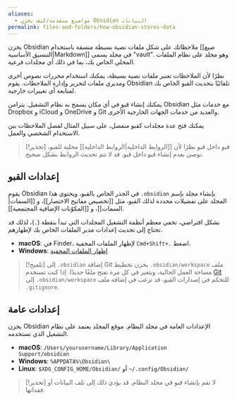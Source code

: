 ```yaml
---
aliases:
  - مواضيع متقدمة/كيف يخزن Obsidian البيانات
permalink: files-and-folders/how-obsidian-stores-data
---
```


يخزن Obsidian ملاحظاتك على شكل ملفات نصية بسيطة منسقة باستخدام [[صيغ التنسيق الأساسية|Markdown]] في مجلد يسمى "vault". وهو مجلد على نظام الملفات المحلي الخاص بك، بما في ذلك أي مجلدات فرعية.

نظرًا لأن الملاحظات تعتبر ملفات نصية بسيطة، يمكنك استخدام محررات نصوص أخرى ومديري ملفات لتحرير وإدارة الملاحظات. يقوم Obsidian تلقائيًا بتحديث القبو الخاص بك لمتابعة أي تغييرات خارجية.

يمكنك إنشاء قبو في أي مكان يسمح به نظام التشغيل. يتزامن Obsidian مع خدمات مثل Dropbox و iCloud و OneDrive و Git والعديد من خدمات الجهات الخارجية الأخرى.

يمكنك فتح عدة مجلدات كقبو منفصل، على سبيل المثال لفصل الملاحظات بين الاستخدام الشخصي والعمل.

> [!تحذير] قبو داخل قبو
> نظرًا لأن [[الروابط الداخلية|الروابط الداخلية]] محلية للقبو، نوصي بعدم إنشاء قبو داخل قبو. قد لا تتم تحديث الروابط بشكل صحيح.

## إعدادات القبو

يقوم Obsidian بإنشاء مجلد بإسم <code dir="ltr">.obsidian</code> في الجذر الخاص بالقبو، ويحتوي هذا المجلد على تفضيلات محددة لذلك القبو، مثل [[تخصيص مفاتيح الاختصار]]، و [[السمات|السمات]]، و [[المكوّنات الإضافية المجتمعية]].

بشكل افتراضي، تخفي معظم أنظمة التشغيل المجلدات التي تبدأ بنقطة (`.`)، لذلك قد تحتاج إلى تحديث إعدادات مدير الملفات الخاص بك لإظهارهم.

- **macOS**: في Finder، اضغط <code dir="ltr">Cmd+Shift+.</code> لإظهار الملفات المخفية.
- **Windows**: [إظهار الملفات المخفية](https://support.microsoft.com/ar-sa/windows/%D8%A5%D8%B8%D9%87%D8%A7%D8%B1-%D8%A7%D9%84%D9%85%D9%84%D9%81%D8%A7%D8%AA-%D8%A7%D9%84%D9%85%D8%AE%D9%81%D9%8A%D8%A9-0320fe58-0117-fd59-6851-9b7f9840fdb2)

> [!تلميح] إضافة <code dir="ltr">.obsidian</code> إلى Git
> ملف <code dir="ltr">.obsidian/workspace</code> يخزن تخطيط مساحة العمل الحالية، ويتغير في كل مرة تفتح ملفًا جديدًا. إذا كنت تستخدم [Git](https://git-scm.com) للتحكم في إصدارات القبو، قد ترغب في إضافة ملف <code dir="ltr">.obsidian/workspace</code> إلى <code dir="ltr">.gitignore</code>.

## إعدادات عامة

يخزن Obsidian الإعدادات العامة في مجلد النظام. موقع المجلد يعتمد على نظام التشغيل الذي تستخدمه.

- **macOS**: <code dir="ltr">/Users/yourusername/Library/Application Support/obsidian</code>
- **Windows**: <code dir="ltr">%APPDATA%\Obsidian&#92;</code>
- **Linux**: <code dir="ltr">$XDG_CONFIG_HOME/Obsidian/</code> أو <code dir="ltr">~/.config/Obsidian/</code>

> [!تحذير]
> لا تقم بإنشاء قبو في مجلد النظام. قد يؤدي ذلك إلى تلف البيانات أو فقدانها.
